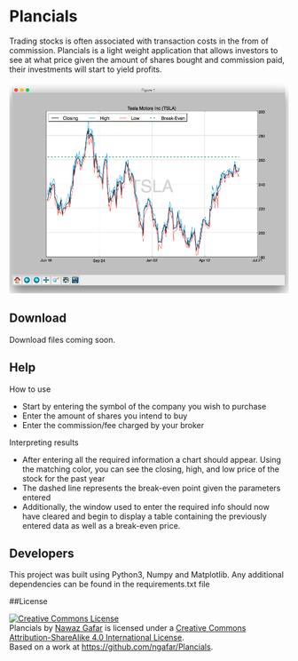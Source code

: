 # Plancials

Trading stocks is often associated with transaction costs in the from of commission. Plancials is a light weight application that allows investors to see at what price given the amount of shares bought and commission paid, their investments will start to yield profits.  

![Screenshot](https://github.com/ngafar/Plancials/blob/master/imgs/output.PNG)

## Download

Download files coming soon.  

## Help

How to use
* Start by entering the symbol of the company you wish to purchase 
* Enter the amount of shares you intend to buy
* Enter the commission/fee charged by your broker

Interpreting results
* After entering all the required information a chart should appear. Using the matching color, you can see the closing, high, and low price of the stock for the past year
* The dashed line represents the break-even point given the parameters  entered
* Additionally, the window used to enter the required info should now have cleared and begin to display a table containing the previously entered data as well as a break-even price. 

## Developers

This project was built using Python3, Numpy and Matplotlib. Any additional dependencies can be found in the requirements.txt file

##License 

<a rel="license" href="http://creativecommons.org/licenses/by-sa/4.0/"><img alt="Creative Commons License" style="border-width:0" src="https://i.creativecommons.org/l/by-sa/4.0/88x31.png" /></a><br /><span xmlns:dct="http://purl.org/dc/terms/" property="dct:title">Plancials</span> by <a xmlns:cc="http://creativecommons.org/ns#" href="https://github.com/ngafar/" property="cc:attributionName" rel="cc:attributionURL">Nawaz Gafar</a> is licensed under a <a rel="license" href="http://creativecommons.org/licenses/by-sa/4.0/">Creative Commons Attribution-ShareAlike 4.0 International License</a>.<br />Based on a work at <a xmlns:dct="http://purl.org/dc/terms/" href="https://github.com/ngafar/Plancials" rel="dct:source">https://github.com/ngafar/Plancials</a>.